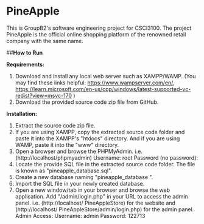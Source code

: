 # PineApple
This is GroupB2's software engineering project for CSCI3100.
The project PineApple is the official online shopping platform of the renowned retail company with the same name.


##**How to Run**

**Requirements:**
1.	Download and install any local web server such as XAMPP/WAMP.
(You may find these links helpful: https://www.wampserver.com/en/, https://learn.microsoft.com/en-us/cpp/windows/latest-supported-vc-redist?view=msvc-170 )
2.	Download the provided source code zip file from GitHub. 

**Installation:**
1.	Extract the source code zip file.
2.	If you are using XAMPP, copy the extracted source code folder and paste it into the XAMPP's "htdocs" directory. And if you are using WAMP, paste it into the "www" directory.
3.	Open a browser and browse the PHPMyAdmin. i.e. (http://localhost/phpmyadmin)
Username: root
Password (no password): 
4.	Locate the provide SQL file in the extracted source code folder. The file is known as "pineapple_database.sql".
5.	Create a new database naming "pineapple_database ".
6.	Import the SQL file in your newly created database.
7.	Open a new window/tab in your browser and browse the web application. Add "/admin/login.php" in your URL to access the admin panel. i.e. (http://localhost/ PineAppleStore) for the website and (http://localhost/ PineAppleStore/admin/login.php) for the admin panel.
Admin Access:
Username: admin
Password: 122713
